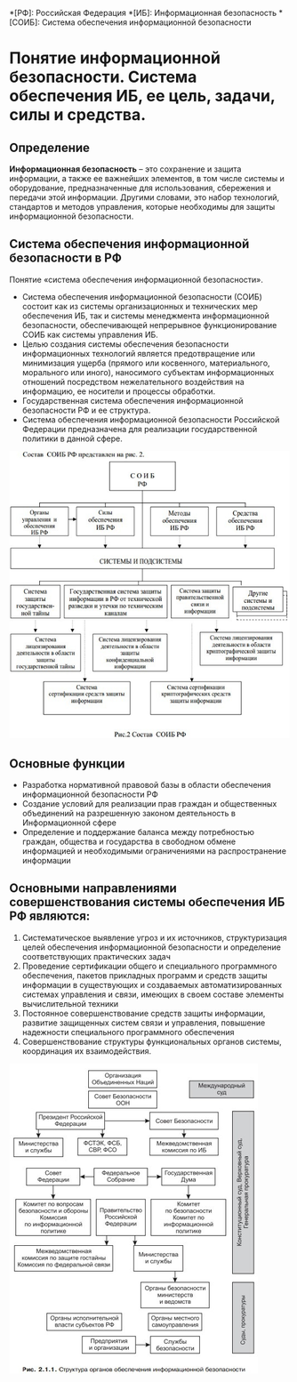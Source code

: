 *[РФ]: Российская Федерация
*[ИБ]: Информационная безопасность
*[СОИБ]: Система обеспечения информационной безопасности

# Понятие информационной безопасности. Система обеспечения ИБ, ее цель, задачи, силы и средства.

## Определение

**Информационная безопасность** – это сохранение и защита информации, а также ее важнейших элементов, в том числе
системы и оборудование, предназначенные для использования, сбережения и передачи этой информации. Другими словами, это
набор технологий, стандартов и методов управления, которые необходимы для защиты информационной безопасности.

## Система обеспечения информационной безопасности в РФ

Понятие «система обеспечения информационной безопасности».

- Система обеспечения информационной безопасности (СОИБ) состоит как из системы организационных и технических мер
  обеспечения ИБ, так и системы менеджмента информационной безопасности, обеспечивающей непрерывное функционирование
  СОИБ как системы управления ИБ.
- Целью создания системы обеспечения безопасности информационных технологий является предотвращение или минимизация
  ущерба (прямого или косвенного, материального, морального или иного), наносимого субъектам информационных отношений
  посредством нежелательного воздействия на информацию, ее носители и процессы обработки.
- Государственная система обеспечения информационной безопасности РФ и ее структура.
- Система обеспечения информационной безопасности Российской Федерации предназначена для реализации государственной
  политики в данной сфере.

![Система обеспечения информационной безопасности](media/04_01.png)

## Основные функции

- Разработка нормативной правовой базы в области обеспечения информационной безопасности РФ
- Создание условий для реализации прав граждан и общественных объединений на разрешенную законом деятельность в
  Информационной сфере
- Определение и поддержание баланса между потребностью граждан, общества и государства в свободном обмене информацией и
  необходимыми ограничениями на распространение информации

## Основными направлениями совершенствования системы обеспечения ИБ РФ являются:

1. Систематическое выявление угроз и их источников, структуризация целей обеспечения информационной безопасности и
   определение соответствующих практических задач
2. Проведение сертификации общего и специального программного обеспечения, пакетов прикладных программ и средств защиты
   информации в существующих и создаваемых автоматизированных системах управления и связи, имеющих в своем составе
   элементы вычислительной техники
3. Постоянное совершенствование средств защиты информации, развитие защищенных систем связи и управления, повышение
   надежности специального программного обеспечения
4. Совершенствование структуры функциональных органов системы, координация их взаимодействия.

![img.png](media/04_02.png)